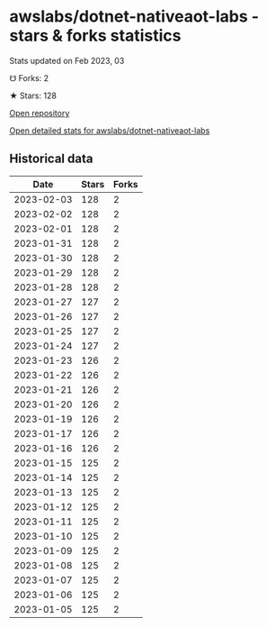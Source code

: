 # awslabs/dotnet-nativeaot-labs - stars & forks statistics

Stats updated on Feb 2023, 03

☋ Forks: 2

★ Stars: 128

[Open repository](https://github.com/awslabs/dotnet-nativeaot-labs)

[Open detailed stats for awslabs/dotnet-nativeaot-labs](https://reviewgithub.com/rep/awslabs/dotnet-nativeaot-labs)

## Historical data
| Date | Stars | Forks |
|------|-------|-------|
| 2023-02-03 | 128 | 2 | 
| 2023-02-02 | 128 | 2 | 
| 2023-02-01 | 128 | 2 | 
| 2023-01-31 | 128 | 2 | 
| 2023-01-30 | 128 | 2 | 
| 2023-01-29 | 128 | 2 | 
| 2023-01-28 | 128 | 2 | 
| 2023-01-27 | 127 | 2 | 
| 2023-01-26 | 127 | 2 | 
| 2023-01-25 | 127 | 2 | 
| 2023-01-24 | 127 | 2 | 
| 2023-01-23 | 126 | 2 | 
| 2023-01-22 | 126 | 2 | 
| 2023-01-21 | 126 | 2 | 
| 2023-01-20 | 126 | 2 | 
| 2023-01-19 | 126 | 2 | 
| 2023-01-17 | 126 | 2 | 
| 2023-01-16 | 126 | 2 | 
| 2023-01-15 | 125 | 2 | 
| 2023-01-14 | 125 | 2 | 
| 2023-01-13 | 125 | 2 | 
| 2023-01-12 | 125 | 2 | 
| 2023-01-11 | 125 | 2 | 
| 2023-01-10 | 125 | 2 | 
| 2023-01-09 | 125 | 2 | 
| 2023-01-08 | 125 | 2 | 
| 2023-01-07 | 125 | 2 | 
| 2023-01-06 | 125 | 2 | 
| 2023-01-05 | 125 | 2 | 

